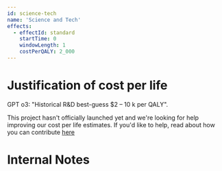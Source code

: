 ```yaml
---
id: science-tech
name: 'Science and Tech'
effects:
  - effectId: standard
    startTime: 0
    windowLength: 1
    costPerQALY: 2_000
---
```


# Justification of cost per life

GPT o3: "Historical R&D best-guess $2 – 10 k per QALY".

This project hasn't officially launched yet and we're looking for help improving our cost per life estimates.
If you'd like to help, read about how you can contribute [here](https://github.com/impactlist/impactlist/blob/master/CONTRIBUTING.md)

# Internal Notes
